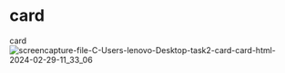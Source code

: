 # card
 card
![screencapture-file-C-Users-lenovo-Desktop-task2-card-card-html-2024-02-29-11_33_06](https://github.com/sahuabhisek/card5/assets/155800734/8a5576d7-445e-4c60-8de5-76398b745627)
